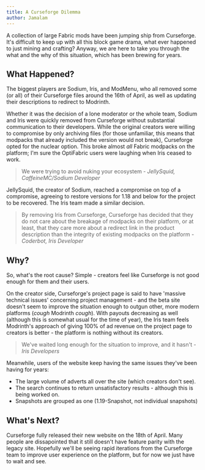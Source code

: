 ```yaml
---
title: A Curseforge Dilemma
author: Jamalam
---
```


A collection of large Fabric mods have been jumping ship from Curseforge. It's
difficult to keep up with all this block game drama, what ever happened to
just mining and crafting? Anyway, we are here to take you through the
what and the why of this situation, which has been brewing for years.

## What Happened?

The biggest players are Sodium, Iris, and ModMenu, who all removed some
(or all) of their Curseforge files around the 16th of April, as well as updating
their descriptions to redirect to Modrinth.

Whether it was the decision of a lone moderator or the whole team, Sodium and
Iris were quickly removed from Curseforge without substantial communication to their
developers. While the original creators were willing to compromise by only
archiving files (for those unfamiliar, this means that modpacks that already
included the version would not break), Curseforge opted for the nuclear option.
This broke almost _all_ Fabric modpacks on the platform; I'm sure the OptiFabric
users were laughing when Iris ceased to work.

> We were trying to avoid nuking your ecosystem _- JellySquid, CaffeineMC/Sodium
> Developer_

JellySquid, the creator of Sodium, reached a compromise on top of a
compromise, agreeing to restore versions for 1.18 and below for the project to be recovered. The Iris team made a similar decision.

> By removing Iris from Curseforge, Curseforge has decided that they do not care
> about the breakage of modpacks on their platform, or at least, that they care
> more about a redirect link in the product description than the integrity of
> existing modpacks on the platform _- Coderbot, Iris Developer_

## Why?

So, what's the root cause? Simple - creators feel like Curseforge is not good
enough for them and their users.

On the creator side, Curseforge's project page is said to have 'massive
technical issues' concerning project management - and the beta site doesn't
seem to improve the situation enough to outgun other, more modern platforms
(_cough_ Modrinth _cough_). With payouts decreasing as well (although this is
somewhat usual for the time of year), the Iris team feels Modrinth's approach of giving 100% of
ad revenue on the project page to creators is better - the platform is
nothing without its creators.

> We've waited long enough for the situation to improve, and it hasn't - _Iris
> Developers_

Meanwhile, users of the website keep having the same issues they've been having for years:

- The large volume of adverts all over the site (which creators don't see).
- The search continues to return unsatisfactory results - although this is being
  worked on.
- Snapshots are grouped as one (1.19-Snapshot, not individual snapshots)

## What's Next?

Curseforge fully released their new website on the 18th of April. Many people are dissapointed that it still doesn't have feature parity with the legacy site. Hopefully we'll be seeing rapid iterations from the Curseforge team to improve user experience on the platform, but for now we just have to wait and see.
